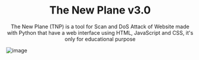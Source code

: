 <h1 align="center"> The New Plane v3.0 </h1>
<center> The New Plane (TNP) is a tool for Scan and DoS Attack of Website made with Python that have a web interface using HTML, JavaScript and CSS, it's only for educational purpose </center>

![image](https://github.com/user-attachments/assets/e7b78233-14ef-4f31-aaa7-5bc4cc9d6e91)
